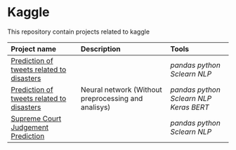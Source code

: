 # Kaggle
This repository contain projects related to kaggle



| Project name | Description | Tools | 
| :---------------------- | :---------------------- | :---------------------- |
| [ Prediction of tweets related to disasters ](twitter-project.ipynb) || *pandas* *python* *Sclearn* *NLP* |
| [ Prediction of tweets related to disasters ](neuron-twitter-project.ipynb) |Neural network (Without preprocessing and analisys)| *pandas* *python* *Sclearn* *NLP* *Keras* *BERT* |
| [ Supreme Court Judgement Prediction ](court.ipynb) || *pandas* *python* *Sclearn* *NLP* |
